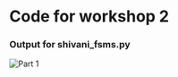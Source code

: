 # Code for workshop 2

### Output for shivani_fsms.py

![Part 1](https://raw.githubusercontent.com/SaurabhSakpal/fss16SmallThinExpert/master/code/workshop/2/screenshots/shivani_fsms.png)